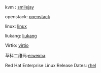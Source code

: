 
kvm : [smilejay]

openstack: [openstack]

linux: [linux]

liukang: [liukang]

Virtio: [virtio]

草料二维码:[erweima]

Red Hat Enterprise Linux Release Dates: [rhel]

  [smilejay]: http://smilejay.com/
  [openstack]: http://www.chenshake.com/
  [linux]: https://seravo.fi/blog
  [liukang]: http://my.csdn.net/get_set
  [virtio]: https://www.linux-kvm.org/page/Virtio
  [erweima]:https://cli.im/deqr
  [rhel]:https://access.redhat.com/articles/3078
